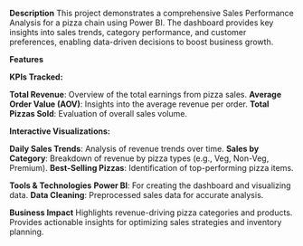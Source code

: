 **Description**
This project demonstrates a comprehensive Sales Performance Analysis for a pizza chain using Power BI. The dashboard provides key insights into sales trends, category performance, and customer preferences, enabling data-driven decisions to boost business growth.

**Features**

**KPIs Tracked:**

**Total Revenue**: Overview of the total earnings from pizza sales.
**Average Order Value (AOV)**: Insights into the average revenue per order.
**Total Pizzas Sold**: Evaluation of overall sales volume.

**Interactive Visualizations:**

**Daily Sales Trends**: Analysis of revenue trends over time.
**Sales by Category**: Breakdown of revenue by pizza types (e.g., Veg, Non-Veg, Premium).
**Best-Selling Pizzas**: Identification of top-performing pizza items.

**Tools & Technologies**
**Power BI**: For creating the dashboard and visualizing data.
**Data Cleaning**: Preprocessed sales data for accurate analysis.

**Business Impact**
Highlights revenue-driving pizza categories and products.
Provides actionable insights for optimizing sales strategies and inventory planning.
